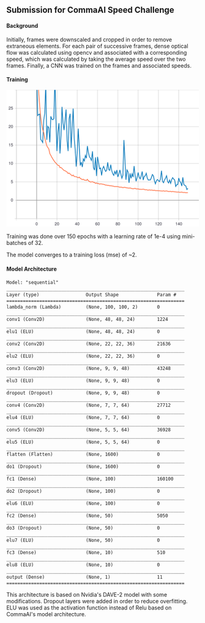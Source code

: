 ## Submission for CommaAI Speed Challenge


#### Background

Initially, frames were downscaled and cropped in order to remove extraneous elements. For each pair of successive frames, dense optical flow was calculated using opencv and associated with a corresponding speed, which was calculated by taking the average speed over the two frames. Finally, a CNN was trained on the frames and associated speeds.

#### Training

![training](training.svg)

Training was done over 150 epochs with a learning rate of 1e-4 using mini-batches of 32.

The model converges to a training loss (mse) of ~2.

#### Model Architecture

```
Model: "sequential"
_________________________________________________________________
Layer (type)                 Output Shape              Param #   
=================================================================
lambda_norm (Lambda)         (None, 100, 100, 2)       0         
_________________________________________________________________
conv1 (Conv2D)               (None, 48, 48, 24)        1224      
_________________________________________________________________
elu1 (ELU)                   (None, 48, 48, 24)        0         
_________________________________________________________________
conv2 (Conv2D)               (None, 22, 22, 36)        21636     
_________________________________________________________________
elu2 (ELU)                   (None, 22, 22, 36)        0         
_________________________________________________________________
conv3 (Conv2D)               (None, 9, 9, 48)          43248     
_________________________________________________________________
elu3 (ELU)                   (None, 9, 9, 48)          0         
_________________________________________________________________
dropout (Dropout)            (None, 9, 9, 48)          0         
_________________________________________________________________
conv4 (Conv2D)               (None, 7, 7, 64)          27712     
_________________________________________________________________
elu4 (ELU)                   (None, 7, 7, 64)          0         
_________________________________________________________________
conv5 (Conv2D)               (None, 5, 5, 64)          36928     
_________________________________________________________________
elu5 (ELU)                   (None, 5, 5, 64)          0         
_________________________________________________________________
flatten (Flatten)            (None, 1600)              0         
_________________________________________________________________
do1 (Dropout)                (None, 1600)              0         
_________________________________________________________________
fc1 (Dense)                  (None, 100)               160100    
_________________________________________________________________
do2 (Dropout)                (None, 100)               0         
_________________________________________________________________
elu6 (ELU)                   (None, 100)               0         
_________________________________________________________________
fc2 (Dense)                  (None, 50)                5050      
_________________________________________________________________
do3 (Dropout)                (None, 50)                0         
_________________________________________________________________
elu7 (ELU)                   (None, 50)                0         
_________________________________________________________________
fc3 (Dense)                  (None, 10)                510       
_________________________________________________________________
elu8 (ELU)                   (None, 10)                0         
_________________________________________________________________
output (Dense)               (None, 1)                 11        
=================================================================
```

This architecture is based on Nvidia's DAVE-2 model with some modifications. Dropout layers were added in order to reduce overfitting. ELU was used as the activation function instead of Relu based on CommaAI's model architecture.

